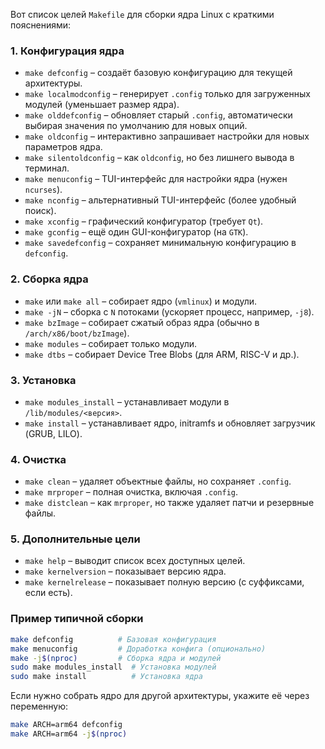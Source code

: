 Вот список целей `Makefile` для сборки ядра Linux с краткими пояснениями:  

### **1. Конфигурация ядра**  
- `make defconfig` – создаёт базовую конфигурацию для текущей архитектуры.  
- `make localmodconfig` – генерирует `.config` только для загруженных модулей (уменьшает размер ядра).  
- `make olddefconfig` – обновляет старый `.config`, автоматически выбирая значения по умолчанию для новых опций.  
- `make oldconfig` – интерактивно запрашивает настройки для новых параметров ядра.  
- `make silentoldconfig` – как `oldconfig`, но без лишнего вывода в терминал.  
- `make menuconfig` – TUI-интерфейс для настройки ядра (нужен `ncurses`).  
- `make nconfig` – альтернативный TUI-интерфейс (более удобный поиск).  
- `make xconfig` – графический конфигуратор (требует `Qt`).  
- `make gconfig` – ещё один GUI-конфигуратор (на `GTK`).  
- `make savedefconfig` – сохраняет минимальную конфигурацию в `defconfig`.  

### **2. Сборка ядра**  
- `make` или `make all` – собирает ядро (`vmlinux`) и модули.  
- `make -jN` – сборка с `N` потоками (ускоряет процесс, например, `-j8`).  
- `make bzImage` – собирает сжатый образ ядра (обычно в `/arch/x86/boot/bzImage`).  
- `make modules` – собирает только модули.  
- `make dtbs` – собирает Device Tree Blobs (для ARM, RISC-V и др.).  

### **3. Установка**  
- `make modules_install` – устанавливает модули в `/lib/modules/<версия>`.  
- `make install` – устанавливает ядро, initramfs и обновляет загрузчик (GRUB, LILO).  

### **4. Очистка**  
- `make clean` – удаляет объектные файлы, но сохраняет `.config`.  
- `make mrproper` – полная очистка, включая `.config`.  
- `make distclean` – как `mrproper`, но также удаляет патчи и резервные файлы.  

### **5. Дополнительные цели**  
- `make help` – выводит список всех доступных целей.  
- `make kernelversion` – показывает версию ядра.  
- `make kernelrelease` – показывает полную версию (с суффиксами, если есть).  

### **Пример типичной сборки**  
```sh
make defconfig          # Базовая конфигурация
make menuconfig         # Доработка конфига (опционально)
make -j$(nproc)         # Сборка ядра и модулей
sudo make modules_install  # Установка модулей
sudo make install          # Установка ядра
```  

Если нужно собрать ядро для другой архитектуры, укажите её через переменную:  
```sh
make ARCH=arm64 defconfig
make ARCH=arm64 -j$(nproc)
```
